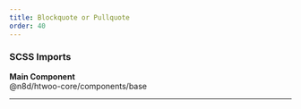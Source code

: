 ```yaml
---
title: Blockquote or Pullquote
order: 40
---
```


### SCSS Imports

**Main Component**\
@n8d/htwoo-core/components/base

***